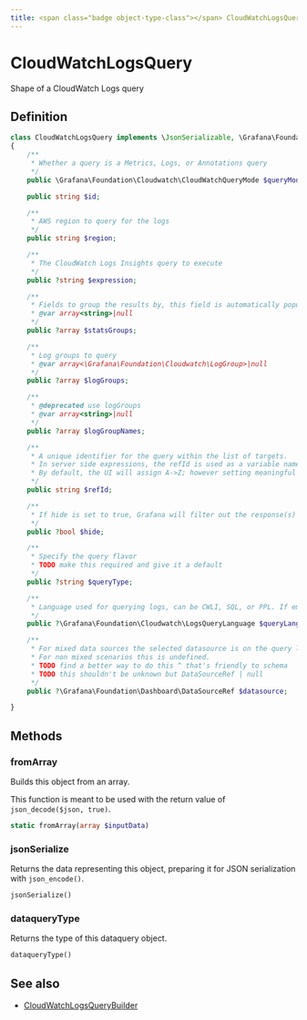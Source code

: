 ```yaml
---
title: <span class="badge object-type-class"></span> CloudWatchLogsQuery
---
```

# <span class="badge object-type-class"></span> CloudWatchLogsQuery

Shape of a CloudWatch Logs query

## Definition

```php
class CloudWatchLogsQuery implements \JsonSerializable, \Grafana\Foundation\Cog\Dataquery
{
    /**
     * Whether a query is a Metrics, Logs, or Annotations query
     */
    public \Grafana\Foundation\Cloudwatch\CloudWatchQueryMode $queryMode;

    public string $id;

    /**
     * AWS region to query for the logs
     */
    public string $region;

    /**
     * The CloudWatch Logs Insights query to execute
     */
    public ?string $expression;

    /**
     * Fields to group the results by, this field is automatically populated whenever the query is updated
     * @var array<string>|null
     */
    public ?array $statsGroups;

    /**
     * Log groups to query
     * @var array<\Grafana\Foundation\Cloudwatch\LogGroup>|null
     */
    public ?array $logGroups;

    /**
     * @deprecated use logGroups
     * @var array<string>|null
     */
    public ?array $logGroupNames;

    /**
     * A unique identifier for the query within the list of targets.
     * In server side expressions, the refId is used as a variable name to identify results.
     * By default, the UI will assign A->Z; however setting meaningful names may be useful.
     */
    public string $refId;

    /**
     * If hide is set to true, Grafana will filter out the response(s) associated with this query before returning it to the panel.
     */
    public ?bool $hide;

    /**
     * Specify the query flavor
     * TODO make this required and give it a default
     */
    public ?string $queryType;

    /**
     * Language used for querying logs, can be CWLI, SQL, or PPL. If empty, the default language is CWLI.
     */
    public ?\Grafana\Foundation\Cloudwatch\LogsQueryLanguage $queryLanguage;

    /**
     * For mixed data sources the selected datasource is on the query level.
     * For non mixed scenarios this is undefined.
     * TODO find a better way to do this ^ that's friendly to schema
     * TODO this shouldn't be unknown but DataSourceRef | null
     */
    public ?\Grafana\Foundation\Dashboard\DataSourceRef $datasource;

}
```
## Methods

### <span class="badge object-method"></span> fromArray

Builds this object from an array.

This function is meant to be used with the return value of `json_decode($json, true)`.

```php
static fromArray(array $inputData)
```

### <span class="badge object-method"></span> jsonSerialize

Returns the data representing this object, preparing it for JSON serialization with `json_encode()`.

```php
jsonSerialize()
```

### <span class="badge object-method"></span> dataqueryType

Returns the type of this dataquery object.

```php
dataqueryType()
```

## See also

 * <span class="badge builder"></span> [CloudWatchLogsQueryBuilder](./builder-CloudWatchLogsQueryBuilder.md)
